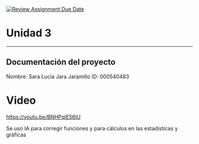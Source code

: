 [![Review Assignment Due Date](https://classroom.github.com/assets/deadline-readme-button-22041afd0340ce965d47ae6ef1cefeee28c7c493a6346c4f15d667ab976d596c.svg)](https://classroom.github.com/a/WQjBwS08)
# Unidad 3
---
## Documentación del proyecto
Nombre:  Sara Lucía Jara Jaramillo
ID:  000540483

# Video 
https://youtu.be/BNHPqlE56lU

Se usó IA para corregir funciones y para cálculos en las estadísticas y gráficas


